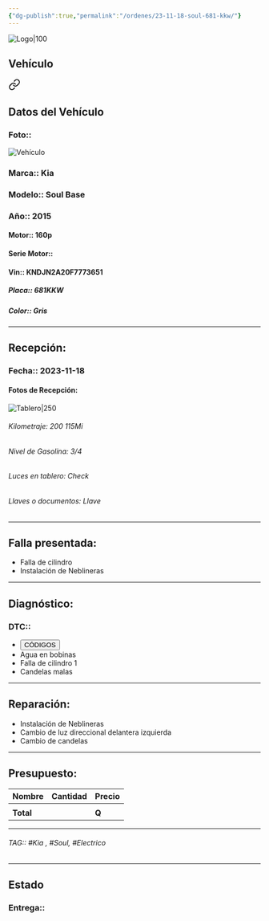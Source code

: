 ```yaml
---
{"dg-publish":true,"permalink":"/ordenes/23-11-18-soul-681-kkw/"}
---
```


![Logo|100](http://drive.google.com/uc?export=view&id=137fl3TIZ0-PU8b-Pt0bsjclwHub_u78G)

## Vehículo

<div class="transclusion internal-embed is-loaded"><a class="markdown-embed-link" href="/vehiculos/kia/soul-681-kkw/#datos-del-vehiculo" aria-label="Open link"><svg xmlns="http://www.w3.org/2000/svg" width="24" height="24" viewBox="0 0 24 24" fill="none" stroke="currentColor" stroke-width="2" stroke-linecap="round" stroke-linejoin="round" class="svg-icon lucide-link"><path d="M10 13a5 5 0 0 0 7.54.54l3-3a5 5 0 0 0-7.07-7.07l-1.72 1.71"></path><path d="M14 11a5 5 0 0 0-7.54-.54l-3 3a5 5 0 0 0 7.07 7.07l1.71-1.71"></path></svg></a><div class="markdown-embed">



## Datos del Vehículo 
### Foto:: 
![Vehículo](http://drive.google.com/uc?export=view&id=1DHlPde1pG7PczUAAAohRWavuaE--4hIT)

### Marca:: Kia
### Modelo:: Soul Base
### Año:: 2015
#### Motor:: 160p
#### Serie Motor:: 
#### Vin:: KNDJN2A20F7773651
##### Placa:: 681KKW
##### Color:: Gris
---


</div></div>


## Recepción:
### Fecha:: 2023-11-18
#### Fotos de Recepción: 
![Tablero|250](http://drive.google.com/uc?export=view&id=1DTpW4Ur474ILH0-a9aIRB8zwPet-YHu1)

###### Kilometraje: 200 115Mi
###### Nivel de Gasolina: 3/4
###### Luces en tablero: Check
###### Llaves o documentos: Llave 

---

## Falla presentada:
- Falla de cilindro 
- Instalación de Neblineras 


---

## Diagnóstico:
### DTC:: 

- <a href="http"><button class="btn success">CÓDIGOS</button></a>
- Agua en bobinas 
- Falla de cilindro 1
- Candelas malas 

---
## Reparación:
- Instalación de Neblineras 
- Cambio de luz direccional delantera izquierda 
- Cambio de candelas 

---

## Presupuesto:

| Nombre | Cantidad | Precio |
| ------ | -------- | ------ |
|        |          |        |
| **Total**       |        |    **Q**    |

---

###### TAG:: #Kia , #Soul,  #Electrico 

---

## Estado

### Entrega:: 